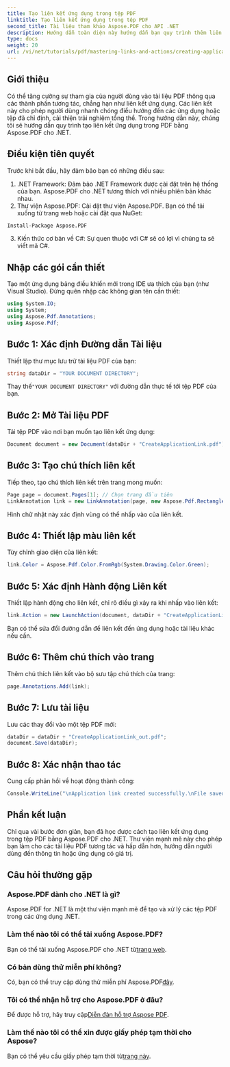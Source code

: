```yaml
---
title: Tạo liên kết ứng dụng trong tệp PDF
linktitle: Tạo liên kết ứng dụng trong tệp PDF
second_title: Tài liệu tham khảo Aspose.PDF cho API .NET
description: Hướng dẫn toàn diện này hướng dẫn bạn quy trình thêm liên kết ứng dụng tương tác vào tài liệu PDF bằng Aspose.PDF cho .NET. Tăng cường sự tham gia của người dùng bằng cách cho phép điều hướng nhanh đến các ứng dụng hoặc tệp đã chỉ định.
type: docs
weight: 20
url: /vi/net/tutorials/pdf/mastering-links-and-actions/creating-application-link/
---
```

## Giới thiệu

Có thể tăng cường sự tham gia của người dùng vào tài liệu PDF thông qua các thành phần tương tác, chẳng hạn như liên kết ứng dụng. Các liên kết này cho phép người dùng nhanh chóng điều hướng đến các ứng dụng hoặc tệp đã chỉ định, cải thiện trải nghiệm tổng thể. Trong hướng dẫn này, chúng tôi sẽ hướng dẫn quy trình tạo liên kết ứng dụng trong PDF bằng Aspose.PDF cho .NET.

## Điều kiện tiên quyết

Trước khi bắt đầu, hãy đảm bảo bạn có những điều sau:

1. .NET Framework: Đảm bảo .NET Framework được cài đặt trên hệ thống của bạn. Aspose.PDF cho .NET tương thích với nhiều phiên bản khác nhau.
2. Thư viện Aspose.PDF: Cài đặt thư viện Aspose.PDF. Bạn có thể tải xuống từ trang web hoặc cài đặt qua NuGet:
```bash
Install-Package Aspose.PDF
```
3. Kiến thức cơ bản về C#: Sự quen thuộc với C# sẽ có lợi vì chúng ta sẽ viết mã C#.

## Nhập các gói cần thiết

Tạo một ứng dụng bảng điều khiển mới trong IDE ưa thích của bạn (như Visual Studio). Đừng quên nhập các không gian tên cần thiết:

```csharp
using System.IO;
using System;
using Aspose.Pdf.Annotations;
using Aspose.Pdf;
```

## Bước 1: Xác định Đường dẫn Tài liệu

Thiết lập thư mục lưu trữ tài liệu PDF của bạn:

```csharp
string dataDir = "YOUR DOCUMENT DIRECTORY";
```

 Thay thế`"YOUR DOCUMENT DIRECTORY"` với đường dẫn thực tế tới tệp PDF của bạn.

## Bước 2: Mở Tài liệu PDF

Tải tệp PDF vào nơi bạn muốn tạo liên kết ứng dụng:

```csharp
Document document = new Document(dataDir + "CreateApplicationLink.pdf");
```

## Bước 3: Tạo chú thích liên kết

Tiếp theo, tạo chú thích liên kết trên trang mong muốn:

```csharp
Page page = document.Pages[1]; // Chọn trang đầu tiên
LinkAnnotation link = new LinkAnnotation(page, new Aspose.Pdf.Rectangle(100, 100, 300, 300));
```

Hình chữ nhật này xác định vùng có thể nhấp vào của liên kết.

## Bước 4: Thiết lập màu liên kết

Tùy chỉnh giao diện của liên kết:

```csharp
link.Color = Aspose.Pdf.Color.FromRgb(System.Drawing.Color.Green);
```

## Bước 5: Xác định Hành động Liên kết

Thiết lập hành động cho liên kết, chỉ rõ điều gì xảy ra khi nhấp vào liên kết:

```csharp
link.Action = new LaunchAction(document, dataDir + "CreateApplicationLink.pdf");
```

Bạn có thể sửa đổi đường dẫn để liên kết đến ứng dụng hoặc tài liệu khác nếu cần.

## Bước 6: Thêm chú thích vào trang

Thêm chú thích liên kết vào bộ sưu tập chú thích của trang:

```csharp
page.Annotations.Add(link);
```

## Bước 7: Lưu tài liệu

Lưu các thay đổi vào một tệp PDF mới:

```csharp
dataDir = dataDir + "CreateApplicationLink_out.pdf";
document.Save(dataDir);
```

## Bước 8: Xác nhận thao tác

Cung cấp phản hồi về hoạt động thành công:

```csharp
Console.WriteLine("\nApplication link created successfully.\nFile saved at " + dataDir);
```

## Phần kết luận

Chỉ qua vài bước đơn giản, bạn đã học được cách tạo liên kết ứng dụng trong tệp PDF bằng Aspose.PDF cho .NET. Thư viện mạnh mẽ này cho phép bạn làm cho các tài liệu PDF tương tác và hấp dẫn hơn, hướng dẫn người dùng đến thông tin hoặc ứng dụng có giá trị.

## Câu hỏi thường gặp

### Aspose.PDF dành cho .NET là gì?
Aspose.PDF for .NET là một thư viện mạnh mẽ để tạo và xử lý các tệp PDF trong các ứng dụng .NET.

### Làm thế nào tôi có thể tải xuống Aspose.PDF?
 Bạn có thể tải xuống Aspose.PDF cho .NET từ[trang web](https://releases.aspose.com/pdf/net/).

### Có bản dùng thử miễn phí không?
 Có, bạn có thể truy cập dùng thử miễn phí Aspose.PDF[đây](https://releases.aspose.com/).

### Tôi có thể nhận hỗ trợ cho Aspose.PDF ở đâu?
 Để được hỗ trợ, hãy truy cập[Diễn đàn hỗ trợ Aspose PDF](https://forum.aspose.com/c/pdf/10).

### Làm thế nào tôi có thể xin được giấy phép tạm thời cho Aspose?
 Bạn có thể yêu cầu giấy phép tạm thời từ[trang này](https://purchase.aspose.com/temporary-license/).